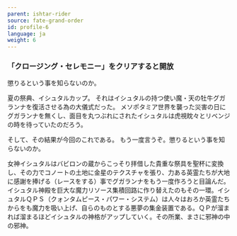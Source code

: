 ```yaml
---
parent: ishtar-rider
source: fate-grand-order
id: profile-6
language: ja
weight: 6
---
```


### 「クロージング・セレモニー」をクリアすると開放

懲りるという事を知らないのか。

夏の祭典、イシュタルカップ。
それはイシュタルの持つ使い魔・天の牡牛グガランナを復活させる為の大儀式だった。
メソポタミア世界を襲った災害の日にグガランナを無くし、面目を丸つぶれにされたイシュタルは虎視眈々とリベンジの時を待っていたのだろう。

そして、その結果が今回のこれである。
もう一度言うぞ。懲りるという事を知らないのか。

女神イシュタルはバビロンの蔵からこっそり拝借した貴重な祭具を聖杯に変換し、その力でコノートの土地に金星のテクスチャを張り、力ある英霊たちが大地に感謝を捧げる（レースをする）事でグガランナをもう一度作ろうと目論んだ。
イシュタル神殿を巨大な魔力リソース集積回路に作り替えたのもその一環。イシュタルＱＰＳ（クォンタムピース・パワー・システム）は人々はおろか英霊たちからをも魔力を吸い上げ、自らのものとする悪夢の集金装置である。ＱＰが溜まれば溜まるほどイシュタルの神格がアップしていく。その所業、まさに邪神の中の邪神。
